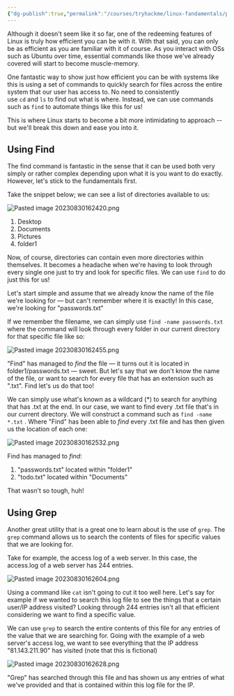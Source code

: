 ```yaml
---
{"dg-publish":true,"permalink":"/courses/tryhackme/linux-fandamentals/part-1/searching-for-files/","dgPassFrontmatter":true,"noteIcon":""}
---
```


Although it doesn't seem like it so far, one of the redeeming features of Linux is truly how efficient you can be with it. With that said, you can only be as efficient as you are familiar with it of course. As you interact with OSs such as Ubuntu over time, essential commands like those we've already covered will start to become muscle-memory.

One fantastic way to show just how efficient you can be with systems like this is using a set of commands to quickly search for files across the entire system that our user has access to. No need to consistently use `cd` and `ls` to find out what is where. Instead, we can use commands such as `find` to automate things like this for us!

This is where Linux starts to become a bit more intimidating to approach -- but we'll break this down and ease you into it.

## **Using Find**

The find command is fantastic in the sense that it can be used both very simply or rather complex depending upon what it is you want to do exactly. However, let's stick to the fundamentals first.

Take the snippet below; we can see a list of directories available to us:

![Pasted image 20230830162420.png](/img/user/courses/tryhackme/linux_fandamentals/part_1/img/Pasted%20image%2020230830162420.png)

1. Desktop
2. Documents
3. Pictures
4. folder1

Now, of course, directories can contain even more directories within themselves. It becomes a headache when we're having to look through every single one just to try and look for specific files. We can use `find` to do just this for us!

Let's start simple and assume that we already know the name of the file we're looking for — but can't remember where it is exactly! In this case, we're looking for "passwords.txt"

If we remember the filename, we can simply use `find -name passwords.txt` where the command will look through every folder in our current directory for that specific file like so:

![Pasted image 20230830162455.png](/img/user/courses/tryhackme/linux_fandamentals/part_1/img/Pasted%20image%2020230830162455.png)

"Find" has managed to _find_ the file — it turns out it is located in folder1/passwords.txt — sweet. But let's say that we don't know the name of the file, or want to search for every file that has an extension such as ".txt". Find let's us do that too!

We can simply use what's known as a wildcard (*) to search for anything that has .txt at the end. In our case, we want to find every .txt file that's in our current directory. We will construct a command such as `find -name *.txt` . Where "Find" has been able to _find_ every .txt file and has then given us the location of each one:

![Pasted image 20230830162532.png](/img/user/courses/tryhackme/linux_fandamentals/part_1/img/Pasted%20image%2020230830162532.png)

Find has managed to _find_:

1. "passwords.txt" located within "folder1"
2. "todo.txt" located within "Documents"

That wasn't so tough, huh!

  

## **Using Grep**

Another great utility that is a great one to learn about is the use of `grep`. The `grep` command allows us to search the contents of files for specific values that we are looking for.

Take for example, the access log of a web server. In this case, the access.log of a web server has 244 entries.

![Pasted image 20230830162604.png](/img/user/courses/tryhackme/linux_fandamentals/part_1/img/Pasted%20image%2020230830162604.png)

Using a command like `cat` isn't going to cut it too well here. Let's say for example if we wanted to search this log file to see the things that a certain user/IP address visited? Looking through 244 entries isn't all that efficient considering we want to find a specific value.

We can use `grep` to search the entire contents of this file for any entries of the value that we are searching for. Going with the example of a web server's access log, we want to see everything that the IP address "81.143.211.90" has visited (note that this is fictional)

![Pasted image 20230830162628.png](/img/user/courses/tryhackme/linux_fandamentals/part_1/img/Pasted%20image%2020230830162628.png)

"Grep" has searched through this file and has shown us any entries of what we've provided and that is contained within this log file for the IP.

